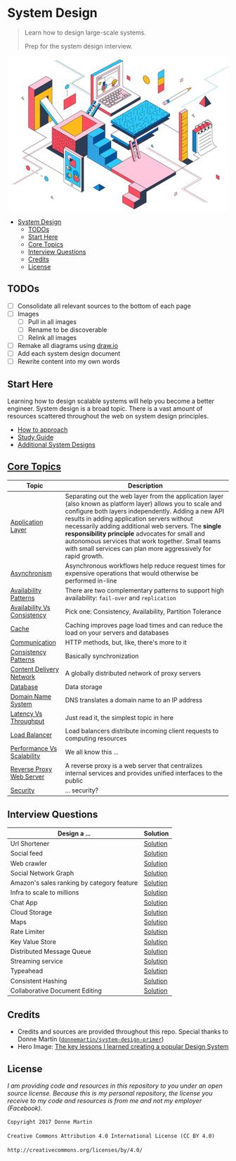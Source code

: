 # System Design
> Learn how to design large-scale systems.
>
> Prep for the system design interview.

<p align="center"><img src="./_assets/hero-image.jpg"></p>

- [System Design](#system-design)
  - [TODOs](#todos)
  - [Start Here](#start-here)
  - [Core Topics](#core-topics)
  - [Interview Questions](#interview-questions)
  - [Credits](#credits)
  - [License](#license)

## TODOs
- [ ] Consolidate all relevant sources to the bottom of each page
- [ ] Images
  - [ ] Pull in all images
  - [ ] Rename to be discoverable
  - [ ] Relink all images
- [ ] Remake all diagrams using [draw.io](https://draw.io/)
- [ ] Add each system design document
- [ ] Rewrite content into my own words

## Start Here
Learning how to design scalable systems will help you become a better engineer. System design is a broad topic. There is a vast amount of resources scattered throughout the web on system design principles.

- [How to approach](./basics/how-to-approach.md)
- [Study Guide](./basics/study-guide.md)
- [Additional System Designs](./basics/additional-designs.md)

## [Core Topics](README.md)
| Topic                                                                  | Description                                                                                                                                                                                                                                                                                                                                                                                                                                           |
| ---------------------------------------------------------------------- | ----------------------------------------------------------------------------------------------------------------------------------------------------------------------------------------------------------------------------------------------------------------------------------------------------------------------------------------------------------------------------------------------------------------------------------------------------- |
| [Application Layer](./topics/application-layer.md)                     | Separating out the web layer from the application layer (also known as platform layer) allows you to scale and configure both layers independently. Adding a new API results in adding application servers without necessarily adding additional web servers. The **single responsibility principle** advocates for small and autonomous services that work together. Small teams with small services can plan more aggressively for rapid growth. |
| [Asynchronism](./topics/asynchronism.md)                               | Asynchronous workflows help reduce request times for expensive operations that would otherwise be performed in-line                                                                                                                                                                                                                                                                                                                                   |
| [Availability Patterns](./topics/availability-patterns.md)             | There are two complementary patterns to support high availability: `fail-over` and `replication`                                                                                                                                                                                                                                                                                                                                                      |
| [Availability Vs Consistency](./topics/availability-vs-consistency.md) | Pick one: Consistency, Availability, Partition Tolerance                                                                                                                                                                                                                                                                                                                                                                                              |
| [Cache](./topics/cache.md)                                             | Caching improves page load times and can reduce the load on your servers and databases                                                                                                                                                                                                                                                                                                                                                                |
| [Communication](./topics/communication.md)                             | HTTP methods, but, like, there's more to it                                                                                                                                                                                                                                                                                                                                                                                                           |
| [Consistency Patterns](./topics/consistency-patterns.md)               | Basically synchronization                                                                                                                                                                                                                                                                                                                                                                                                                             |
| [Content Delivery Network](./topics/content-delivery-network.md)       | A globally distributed network of proxy servers                                                                                                                                                                                                                                                                                                                                                                                                       |
| [Database](./topics/database.md)                                       | Data storage                                                                                                                                                                                                                                                                                                                                                                                                                                          |
| [Domain Name System](./topics/domain-name-system.md)                   | DNS translates a domain name to an IP address                                                                                                                                                                                                                                                                                                                                                                                                         |
| [Latency Vs Throughput](./topics/latency-vs-throughput.md)             | Just read it, the simplest topic in here                                                                                                                                                                                                                                                                                                                                                                                                              |
| [Load Balancer](./topics/load-balancer.md)                             | Load balancers distribute incoming client requests to computing resources                                                                                                                                                                                                                                                                                                                                                                             |
| [Performance Vs Scalability](./topics/performance-vs-scalability.md)   | We all know this ...                                                                                                                                                                                                                                                                                                                                                                                                                                  |
| [Reverse Proxy Web Server](./topics/reverse-proxy-web-server.md)       | A reverse proxy is a web server that centralizes internal services and provides unified interfaces to the public                                                                                                                                                                                                                                                                                                                                      |
| [Security](./topics/security.md)                                       | ... security?                                                                                                                                                                                                                                                                                                                                                                                                                                         |

## Interview Questions
| Design a ...                               | Solution                                                           |
| ------------------------------------------ | ------------------------------------------------------------------ |
| Url Shortener                              | [Solution](./designs/url-shortener.md)                             |
| Social feed                                | [Solution](./designs/social-feed.md)                               |
| Web crawler                                | [Solution](./designs/web-crawler.md)                               |
| Social Network Graph                       | [Solution](./designs/social-network-graph.md)                      |
| Amazon's sales ranking by category feature | [Solution](./designs/amazons-sales-ranking-by-category-feature.md) |
| Infra to scale to millions                 | [Solution](./designs/infra-to-scale-to-millions.md)                |
| Chat App                                   | [Solution](./designs/chat-app.md)                                  |
| Cloud Storage                              | [Solution](./designs/cloud-storage.md)                             |
| Maps                                       | [Solution](./designs/maps.md)                                      |
| Rate Limiter                               | [Solution](./designs/rate-limiter.md)                              |
| Key Value Store                            | [Solution](./designs/key-value-store.md)                           |
| Distributed Message Queue                  | [Solution](./designs/distributed-message-queue.md)                 |
| Streaming service                          | [Solution](./designs/streaming-service.md)                         |
| Typeahead                                  | [Solution](./designs/typeahead.md)                                 |
| Consistent Hashing                         | [Solution](./designs/consistent-hashing.md)                        |
| Collaborative Document Editing             | [Solution](./designs/collaborative-document-editing.md)            |

## Credits
- Credits and sources are provided throughout this repo. Special thanks to Donne Martin ([`donnemartin/system-design-primer`](https://github.com/donnemartin/system-design-primer))
- Hero Image: [The key lessons I learned creating a popular Design System](https://medium.com/@MattBond21/the-key-lessons-i-learned-creating-a-popular-design-system-d078c817b4dd)

## License
*I am providing code and resources in this repository to you under an open source license. Because this is my personal repository, the license you receive to my code and resources is from me and not my employer (Facebook).*

```
Copyright 2017 Donne Martin

Creative Commons Attribution 4.0 International License (CC BY 4.0)

http://creativecommons.org/licenses/by/4.0/
```
